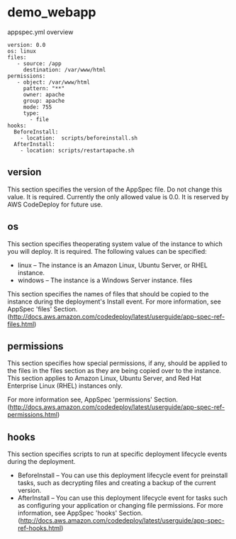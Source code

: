 # demo_webapp

appspec.yml overview

```
version: 0.0
os: linux
files:
   - source: /app
     destination: /var/www/html
permissions:
   - object: /var/www/html
     pattern: "**"
     owner: apache
     group: apache
     mode: 755
     type:
       - file
hooks:
  BeforeInstall:
    - location:  scripts/beforeinstall.sh
  AfterInstall:
    - location: scripts/restartapache.sh
```    
    
## version

This section specifies the version of the AppSpec file. Do not change this value. It is required. Currently the only allowed value is 0.0. It is reserved by AWS CodeDeploy for future use.

## os

This section specifies theoperating system value of the instance to which you will deploy. It is required. The following values can be specified:

* linux – The instance is an Amazon Linux, Ubuntu Server, or RHEL instance.
* windows – The instance is a Windows Server instance.
files

This section specifies the names of files that should be copied to the instance during the deployment's Install event. For more information, see AppSpec 'files' Section. (http://docs.aws.amazon.com/codedeploy/latest/userguide/app-spec-ref-files.html)

## permissions

This section specifies how special permissions, if any, should be applied to the files in the files section as they are being copied over to the instance. This section applies to Amazon Linux, Ubuntu Server, and Red Hat Enterprise Linux (RHEL) instances only.

For more information see, AppSpec 'permissions' Section. (http://docs.aws.amazon.com/codedeploy/latest/userguide/app-spec-ref-permissions.html)

## hooks

This section specifies scripts to run at specific deployment lifecycle events during the deployment.

* BeforeInstall – You can use this deployment lifecycle event for preinstall tasks, such as decrypting files and creating a backup of the current version.
* AfterInstall – You can use this deployment lifecycle event for tasks such as configuring your application or changing file permissions.
For more information, see AppSpec 'hooks' Section.(http://docs.aws.amazon.com/codedeploy/latest/userguide/app-spec-ref-hooks.html)
